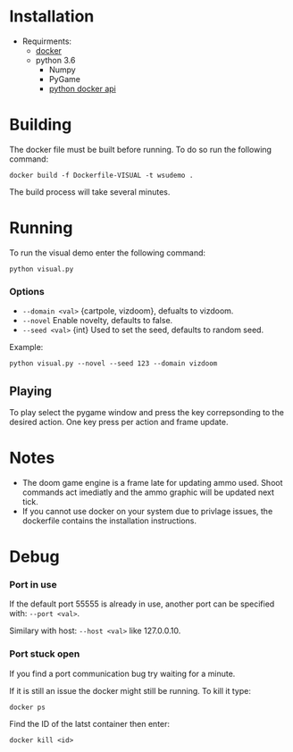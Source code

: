 # Installation
* Requirments:
  * [docker](https://docs.docker.com/engine/install/ubuntu/)
  * python 3.6
    * Numpy
    * PyGame
    * [python docker api](https://docker-py.readthedocs.io/en/stable/)
    
# Building
The docker file must be built before running. To do so run the following command:
```
docker build -f Dockerfile-VISUAL -t wsudemo .
```
The build process will take several minutes.
    
# Running
To run the visual demo enter the following command:
```
python visual.py
```

### Options
* ``--domain <val>`` {cartpole, vizdoom}, defualts to vizdoom.
* ``--novel`` Enable novelty, defaults to false. 
* ``--seed <val>`` {int} Used to set the seed, defaults to random seed.

Example:
```
python visual.py --novel --seed 123 --domain vizdoom
```

## Playing
To play select the pygame window and press the key correpsonding to the desired action. 
One key press per action and frame update.

# Notes
* The doom game engine is a frame late for updating ammo used. Shoot commands act imediatly and the ammo graphic will be updated next tick.
* If you cannot use docker on your system due to privlage issues, the dockerfile contains the installation instructions. 
# Debug
### Port in use
If the default port 55555 is already in use, another port can be specified with: ```--port <val>```. 

Similary with host: ```--host <val>``` like 127.0.0.10.
 
### Port stuck open
If you find a port communication bug try waiting for a minute.

If it is still an issue the docker might still be running. To kill it type:
```
docker ps
```
Find the ID of the latst container then enter:
```
docker kill <id>
```